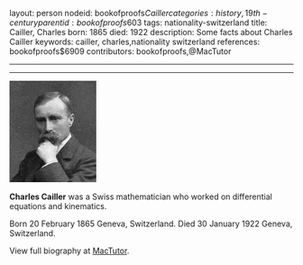 layout: person
nodeid: bookofproofs$Cailler
categories: history,19th-century
parentid: bookofproofs$603
tags: nationality-switzerland
title: Cailler, Charles
born: 1865
died: 1922
description: Some facts about Charles Cailler
keywords: cailler, charles,nationality switzerland
references: bookofproofs$6909
contributors: bookofproofs,@MacTutor

---


---

![Cailler.jpg](https://github.com/bookofproofs/bookofproofs.github.io/blob/main/_sources/_assets/images/portraits/Cailler.jpg?raw=true)

**Charles Cailler** was a Swiss mathematician who worked on differential equations and kinematics.

Born 20 February 1865 Geneva, Switzerland. Died 30 January 1922 Geneva, Switzerland.


View full biography at [MacTutor](https://mathshistory.st-andrews.ac.uk/Biographies/Cailler/).